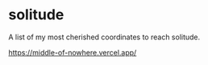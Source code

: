 # solitude

A list of my most cherished coordinates to reach solitude.

https://middle-of-nowhere.vercel.app/
